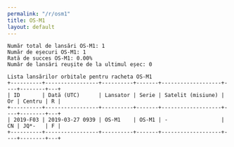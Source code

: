```yaml
---
permalink: "/r/osm1"
title: OS-M1
layout: default
---
```


    Număr total de lansări OS-M1: 1
    Număr de eșecuri OS-M1: 1
    Rată de succes OS-M1: 0.00%
    Număr de lansări reușite de la ultimul eșec: 0
    
    Lista lansărilor orbitale pentru racheta OS-M1
    +----------+-----------------+----------+-------+-------------------+----+--------+---+
    | ID       | Dată (UTC)      | Lansator | Serie | Satelit (misiune) | Or | Centru | R |
    +----------+-----------------+----------+-------+-------------------+----+--------+---+
    | 2019-F03 | 2019-03-27 0939 | OS-M1    | OS-M1 | -                 | CN | JQ*-   | F |
    +----------+-----------------+----------+-------+-------------------+----+--------+---+
    


